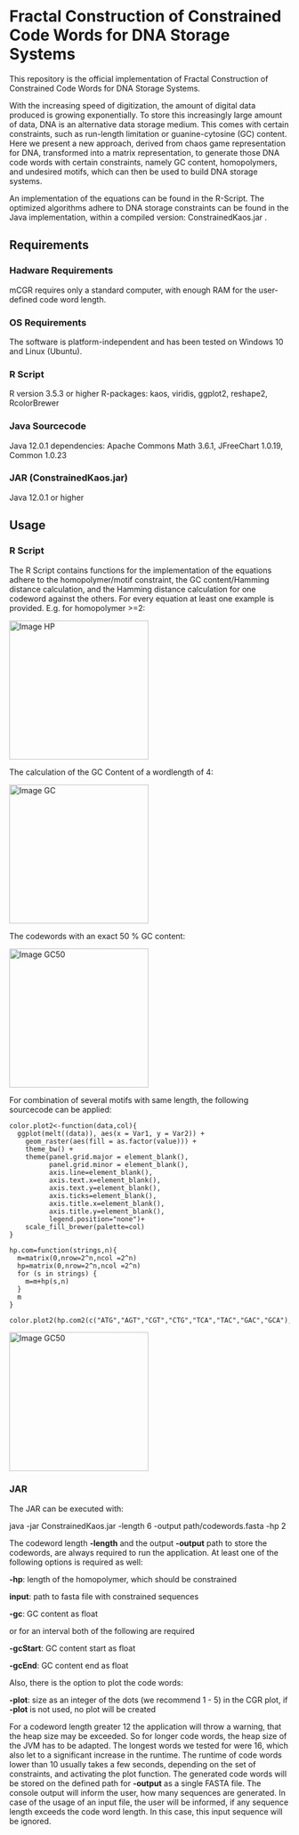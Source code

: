 # Fractal Construction of Constrained Code Words for DNA Storage Systems

This repository is the official implementation of Fractal Construction of Constrained Code Words for
DNA Storage Systems.

With the increasing speed of digitization, the amount of digital data produced is growing exponentially. To store this increasingly large amount of data, DNA is an alternative data storage medium. This comes with certain constraints, such as run-length limitation or guanine-cytosine (GC) content. Here we present a new approach, derived from chaos game representation for DNA, transformed into a matrix representation, to generate those DNA code words with certain constraints, namely GC content, homopolymers, and undesired motifs, which can then be used to build DNA storage systems.

An implementation of the equations can be found in the R-Script. The optimized algorithms adhere to DNA storage constraints can be found in the Java implementation, within a compiled version: ConstrainedKaos.jar .

## Requirements

### Hadware Requirements

mCGR requires only a standard computer, with enough RAM for the user-defined code word length. 

### OS Requirements

The software is platform-independent and has been tested on Windows 10 and Linux (Ubuntu).


### R Script

R version 3.5.3 or higher
R-packages: kaos, viridis, ggplot2, reshape2, RcolorBrewer


### Java Sourcecode

Java 12.0.1
dependencies: Apache Commons Math 3.6.1, JFreeChart 1.0.19, Common 1.0.23

### JAR (ConstrainedKaos.jar)

Java 12.0.1 or higher

## Usage

### R Script

The R Script contains functions for the implementation of the equations adhere to the homopolymer/motif constraint, the GC content/Hamming distance calculation, and the Hamming distance calculation for one codeword against the others. For every equation at least one example is provided. E.g. for homopolymer >=2:


<img width="250" alt="Image HP" src="https://github.com/HFLoechel/Fractal-Construction-of-Constrained-DNA-Codewords/blob/master/documentation/images/hp2.png?raw=true">

<!---
![Image HP](https://raw.githubusercontent.com/HFLoechel/Fractal-Construction-of-Constrained-DNA-Codewords/master/documentation/images/hp2.png?token=AO45UWLDZUONZLKMEYS4ONS7LIGSY)
--->
The calculation of the GC Content of a wordlength of 4:

<img width="250" alt="Image GC" src="https://github.com/HFLoechel/Fractal-Construction-of-Constrained-DNA-Codewords/blob/master/documentation/images/GC4.png?raw=true">

<!---
![Image GC](https://raw.githubusercontent.com/HFLoechel/Fractal-Construction-of-Constrained-DNA-Codewords/master/documentation/images/GC4.png?token=AO45UWOERVE3EORFZBHVMR27LIG3I)
--->
The codewords with an exact 50 % GC content:

<img width="250" alt="Image GC50" src="https://github.com/HFLoechel/Fractal-Construction-of-Constrained-DNA-Codewords/blob/master/documentation/images/GC4BW.png?raw=true">

<!---
![Image GC50](https://raw.githubusercontent.com/HFLoechel/Fractal-Construction-of-Constrained-DNA-Codewords/master/documentation/images/GC4BW.png?token=AO45UWI7SNR6I7KHP4ZJVIS7LIG7S)
--->

For combination of several motifs with same length, the following sourcecode can be applied:
```
color.plot2<-function(data,col){
  ggplot(melt((data)), aes(x = Var1, y = Var2)) +
    geom_raster(aes(fill = as.factor(value))) +
    theme_bw() +
    theme(panel.grid.major = element_blank(),
          panel.grid.minor = element_blank(),
          axis.line=element_blank(),
          axis.text.x=element_blank(),
          axis.text.y=element_blank(),
          axis.ticks=element_blank(),
          axis.title.x=element_blank(),
          axis.title.y=element_blank(),
          legend.position="none")+
    scale_fill_brewer(palette=col)
}

hp.com=function(strings,n){
  m=matrix(0,nrow=2^n,ncol =2^n)
  hp=matrix(0,nrow=2^n,ncol =2^n)
  for (s in strings) {
    m=m+hp(s,n)
  }
  m
}

color.plot2(hp.com2(c("ATG","AGT","CGT","CTG","TCA","TAC","GAC","GCA"),8),"Spectral")
```
<img width="250" alt="Image GC50" src="https://github.com/HFLoechel/Fractal-Construction-of-Constrained-DNA-Codewords/blob/master/documentation/images/motifs.png?raw=true">

<!---
![Image GC](https://raw.githubusercontent.com/HFLoechel/Fractal-Construction-of-Constrained-DNA-Codewords/master/documentation/images/motifs.png?token=AO45UWONALRSRW4UL364PXS7LII7Y)
--->

### JAR

The JAR can be executed with:

java -jar ConstrainedKaos.jar -length 6 -output path/codewords.fasta -hp 2

The codeword length **-length** and the output **-output** path to store the codewords, are always required to run the application.
At least one of the following options is required as well:

**-hp**: length of the homopolymer, which should be constrained

**input**: path to fasta file with constrained sequences

**-gc**: GC content as float


or for an interval both of the following are required

**-gcStart**: GC content start as float

**-gcEnd**: GC content end as float

Also, there is the option to plot the code words:

**-plot**: size as an integer of the dots (we recommend 1 - 5) in the CGR plot, if **-plot** is not used, no plot will be created


For a codeword length greater 12 the application will throw a warning, that the heap size may be exceeded. So for longer code words, the heap size of the JVM has to be adapted. 
The longest words we tested for were 16, which also let to a significant increase in the runtime.
The runtime of code words lower than 10 usually takes a few seconds, depending on the set of constraints, and activating the plot function. The generated code words will be stored on the defined path for **-output** as a single FASTA file. The console output will inform the user, how many sequences are generated. In case of the usage of an input file, the user will be informed, if any sequence length exceeds the code word length. In this case, this input sequence will be ignored. 
